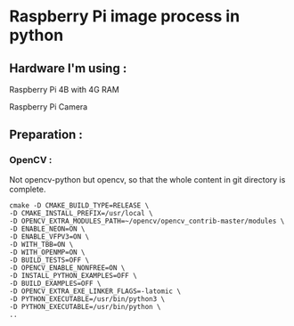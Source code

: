 # Raspberry Pi image process in python

## Hardware I'm using : 

Raspberry Pi 4B with 4G RAM

Raspberry Pi Camera

## Preparation :
### OpenCV : 

Not opencv-python but opencv, so that the whole content in git directory is complete.
```
cmake -D CMAKE_BUILD_TYPE=RELEASE \
-D CMAKE_INSTALL_PREFIX=/usr/local \
-D OPENCV_EXTRA_MODULES_PATH=~/opencv/opencv_contrib-master/modules \
-D ENABLE_NEON=ON \
-D ENABLE_VFPV3=ON \
-D WITH_TBB=ON \
-D WITH_OPENMP=ON \
-D BUILD_TESTS=OFF \
-D OPENCV_ENABLE_NONFREE=ON \
-D INSTALL_PYTHON_EXAMPLES=OFF \
-D BUILD_EXAMPLES=OFF \
-D OPENCV_EXTRA_EXE_LINKER_FLAGS=-latomic \
-D PYTHON_EXECUTABLE=/usr/bin/python3 \
-D PYTHON_EXECUTABLE=/usr/bin/python \
..
```





